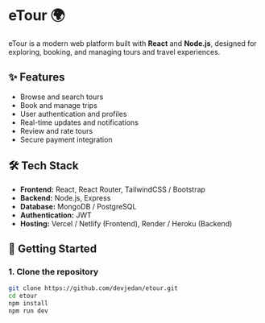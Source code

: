 # eTour 🌍

eTour is a modern web platform built with **React** and **Node.js**, designed for exploring, booking, and managing tours and travel experiences.

## ✨ Features

- Browse and search tours
- Book and manage trips
- User authentication and profiles
- Real-time updates and notifications
- Review and rate tours
- Secure payment integration

## 🛠 Tech Stack

- **Frontend:** React, React Router, TailwindCSS / Bootstrap
- **Backend:** Node.js, Express
- **Database:** MongoDB / PostgreSQL
- **Authentication:** JWT
- **Hosting:** Vercel / Netlify (Frontend), Render / Heroku (Backend)

## 🚀 Getting Started

### 1. Clone the repository

```bash
git clone https://github.com/devjedan/etour.git
cd etour
npm install
npm run dev


